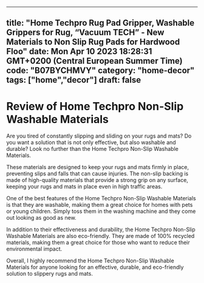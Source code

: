 
---
title: "Home Techpro Rug Pad Gripper, Washable Grippers for Rug, “Vacuum TECH” - New Materials to Non Slip Rug Pads for Hardwood Floo" 
date: Mon Apr 10 2023 18:28:31 GMT+0200 (Central European Summer Time)
code: "B07BYCHMVY"
category: "home-decor"
tags: ["home","decor"] 
draft: false
---
    
# Review of Home Techpro Non-Slip Washable Materials

Are you tired of constantly slipping and sliding on your rugs and mats? Do you want a solution that is not only effective, but also washable and durable? Look no further than the Home Techpro Non-Slip Washable Materials.

These materials are designed to keep your rugs and mats firmly in place, preventing slips and falls that can cause injuries. The non-slip backing is made of high-quality materials that provide a strong grip on any surface, keeping your rugs and mats in place even in high traffic areas.

One of the best features of the Home Techpro Non-Slip Washable Materials is that they are washable, making them a great choice for homes with pets or young children. Simply toss them in the washing machine and they come out looking as good as new.

In addition to their effectiveness and durability, the Home Techpro Non-Slip Washable Materials are also eco-friendly. They are made of 100% recycled materials, making them a great choice for those who want to reduce their environmental impact.

Overall, I highly recommend the Home Techpro Non-Slip Washable Materials for anyone looking for an effective, durable, and eco-friendly solution to slippery rugs and mats.